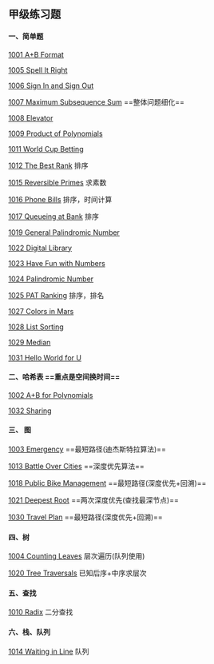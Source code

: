 ## 甲级练习题



#### 一、简单题 

[1001 A+B Format](https://pintia.cn/problem-sets/994805342720868352/problems/994805528788582400) 

[1005 Spell It Right](https://pintia.cn/problem-sets/994805342720868352/problems/994805519074574336) 

[1006 Sign In and Sign Out](https://pintia.cn/problem-sets/994805342720868352/problems/994805516654460928) 

[1007 Maximum Subsequence Sum](https://pintia.cn/problem-sets/994805342720868352/problems/994805514284679168) ==整体问题细化== 

[1008 Elevator](https://pintia.cn/problem-sets/994805342720868352/problems/994805511923286016) 

[1009 Product of Polynomials](https://pintia.cn/problem-sets/994805342720868352/problems/994805509540921344) 

[1011 World Cup Betting](https://pintia.cn/problem-sets/994805342720868352/problems/994805504927186944) 

[1012 The Best Rank](https://pintia.cn/problem-sets/994805342720868352/problems/994805502658068480) 排序

[1015 Reversible Primes](https://pintia.cn/problem-sets/994805342720868352/problems/994805495863296000) 求素数

[1016 Phone Bills](https://pintia.cn/problem-sets/994805342720868352/problems/994805493648703488) 排序，时间计算

[1017 Queueing at Bank](https://pintia.cn/problem-sets/994805342720868352/problems/994805491530579968) 排序

[1019 General Palindromic Number](https://pintia.cn/problem-sets/994805342720868352/problems/994805487143337984) 

[1022 Digital Library](https://pintia.cn/problem-sets/994805342720868352/problems/994805480801550336) 

[1023 Have Fun with Numbers](https://pintia.cn/problem-sets/994805342720868352/problems/994805478658260992) 

[1024 Palindromic Number](https://pintia.cn/problem-sets/994805342720868352/problems/994805476473028608) 

[1025 PAT Ranking](https://pintia.cn/problem-sets/994805342720868352/problems/994805474338127872) 排序，排名

[1027 Colors in Mars](https://pintia.cn/problem-sets/994805342720868352/problems/994805470349344768) 

[1028 List Sorting](https://pintia.cn/problem-sets/994805342720868352/problems/994805468327690240) 

[1029 Median](https://pintia.cn/problem-sets/994805342720868352/problems/994805466364755968) 

[1031 Hello World for U](https://pintia.cn/problem-sets/994805342720868352/problems/994805462535356416) 



#### 二、哈希表 ==重点是空间换时间==

[1002 A+B for Polynomials](https://pintia.cn/problem-sets/994805342720868352/problems/994805526272000000) 

[1032 Sharing](https://pintia.cn/problem-sets/994805342720868352/problems/994805460652113920) 



#### 三、 图

[1003 Emergency](https://pintia.cn/problem-sets/994805342720868352/problems/994805523835109376)  ==最短路径(迪杰斯特拉算法)== 

[1013 Battle Over Cities](https://pintia.cn/problem-sets/994805342720868352/problems/994805500414115840) ==深度优先算法== 

[1018 Public Bike Management](https://pintia.cn/problem-sets/994805342720868352/problems/994805489282433024) ==最短路径(深度优先+回溯)== 

[1021 Deepest Root](https://pintia.cn/problem-sets/994805342720868352/problems/994805482919673856) ==两次深度优先(查找最深节点)== 

[1030 Travel Plan](https://pintia.cn/problem-sets/994805342720868352/problems/994805464397627392) ==最短路径(深度优先+回溯)== 



#### 四、树

[1004  Counting Leaves](https://pintia.cn/problem-sets/994805342720868352/problems/994805521431773184) 层次遍历(队列使用)

[1020 Tree Traversals](https://pintia.cn/problem-sets/994805342720868352/problems/994805485033603072) 已知后序+中序求层次



#### 五、查找

[1010 Radix](https://pintia.cn/problem-sets/994805342720868352/problems/994805507225665536) 二分查找



#### 六、栈、队列

[1014 Waiting in Line](https://pintia.cn/problem-sets/994805342720868352/problems/994805498207911936) 队列





